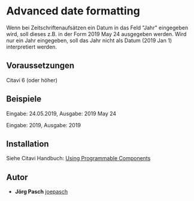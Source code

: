 # Advanced date formatting

Wenn bei Zeitschriftenaufsätzen ein Datum in das Feld "Jahr" eingegeben wird, soll dieses z.B. in der Form 2019 May 24 ausgegeben werden. Wird nur ein Jahr eingegeben, soll das Jahr nicht als Datum (2019 Jan 1) interpretiert werden.

## Voraussetzungen
Citavi 6 (oder höher)

## Beispiele
Eingabe: 24.05.2019, Ausgabe: 2019 May 24

Eingabe: 2019, Ausgabe: 2019

## Installation
Siehe Citavi Handbuch: [Using Programmable Components](https://www.citavi.com/programmable_components)

## Autor

* **Jörg Pasch** [joepasch](https://github.com/joepasch)
